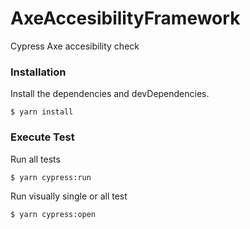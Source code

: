 # AxeAccesibilityFramework
Cypress Axe accesibility check
### Installation
Install the dependencies and devDependencies.
```
$ yarn install
```
### Execute Test
Run all tests
```
$ yarn cypress:run
```

Run visually single or all test
```
$ yarn cypress:open
```
